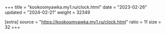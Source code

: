 +++
title = "kookoomyawka.my1.ru/clock.html"
date = "2023-02-26"
updated = "2024-02-21"
weight = 32349

[extra]
source = "https://kookoomyawka.my1.ru/clock.html"
ratio = 11
size = 32
+++
